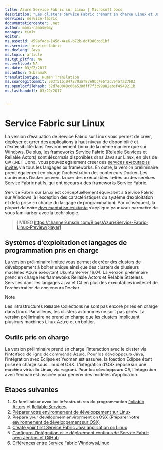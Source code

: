 ```yaml
---
title: Azure Service Fabric sur Linux | Microsoft Docs
description: "Les clusters Service Fabric prenant en charge Linux et Java, vous pouvez déployer et héberger des applications Service Fabric écrites en Java et C# sur Linux."
services: service-fabric
documentationcenter: .net
author: mani-ramaswamy
manager: timlt
editor: 
ms.assetid: 459afade-145d-4ee6-b72b-ddf380ccd1bf
ms.service: service-fabric
ms.devlang: Java
ms.topic: article
ms.tgt_pltfrm: NA
ms.workload: NA
ms.date: 03/02/2017
ms.author: SubramaR
translationtype: Human Translation
ms.sourcegitcommit: 503f5151047870aaf87e9bb7ebf2c7e4afa27b83
ms.openlocfilehash: 62d7e0088c66a538dff7f3b99882ebef4949211b
ms.lasthandoff: 03/29/2017


---
```

# <a name="service-fabric-on-linux"></a>Service Fabric sur Linux
La version d’évaluation de Service Fabric sur Linux vous permet de créer, déployer et gérer des applications à haut niveau de disponibilité et d’extensibilité dans l’environnement Linux de la même manière que sur Windows. De plus, les frameworks Service Fabric (Reliable Services et Reliable Actors) sont désormais disponibles dans Java sur Linux, en plus de C# (.NET Core).  Vous pouvez également créer des [services exécutables invités](service-fabric-deploy-existing-app.md) via tous les langages ou frameworks. En outre, la version préliminaire prend également en charge l’orchestration des conteneurs Docker. Les conteneurs Docker peuvent lancer des exécutables invités ou des services Service Fabric natifs, qui ont recours à des frameworks Service Fabric.

Service Fabric sur Linux est conceptuellement équivalent à Service Fabric sur Windows (à l’exception des caractéristiques du système d’exploitation et de la prise en charge du langage de programmation). Par conséquent, la plupart de notre [documentation existante](http://aka.ms/servicefabricdocs) s’applique pour vous permettre de vous familiariser avec la technologie.

> [!VIDEO https://channel9.msdn.com/Blogs/Azure/Service-Fabric-Linux-Preview/player]
>
>

## <a name="supported-operating-systems-and-programming-languages"></a>Systèmes d’exploitation et langages de programmation pris en charge
La version préliminaire limitée vous permet de créer des clusters de développement à boîtier unique ainsi que des clusters de plusieurs machines Azure exécutant Ubuntu Server 16.04. La version préliminaire prend en charge les frameworks Reliable Actors et Reliable Stateless Services dans les langages Java et C# en plus des exécutables invités et de l’orchestration de conteneurs Docker.  

> [!NOTE]
> Les infrastructures Reliable Collections ne sont pas encore prises en charge dans Linux. Par ailleurs, les clusters autonomes ne sont pas gérés. La version préliminaire ne prend en charge que les clusters impliquant plusieurs machines Linux Azure et un boîtier.
>
>


## <a name="supported-tooling"></a>Outils pris en charge
La version préliminaire prend en charge l’interaction avec le cluster via l’interface de ligne de commande Azure. Pour les développeurs Java, l’intégration avec Eclipse et Yeoman est assurée, la fonction Eclipse étant prise en charge sous Linux et OSX. L’intégration d’OSX repose sur une machine virtuelle Linux, via vagrant. Pour les développeurs C#, l’intégration avec Yeoman est assurée pour générer des modèles d’application.

## <a name="next-steps"></a>Étapes suivantes
1. Se familiariser avec les infrastructures de programmation [Reliable Actors](service-fabric-reliable-actors-introduction.md) et [Reliable Services](service-fabric-reliable-services-introduction.md).
2. [Préparer votre environnement de développement sur Linux](service-fabric-get-started-linux.md)
3. [Prepare your development environment on OSX (Préparer votre environnement de développement sur OSX)](service-fabric-get-started-mac.md)
4. [Create your first Service Fabric Java application on Linux](service-fabric-create-your-first-linux-application-with-java.md)
5. [Configurer l’intégration et le déploiement continus de Service Fabric avec Jenkins et GitHub](service-fabric-cicd-your-linux-java-application-with-jenkins.md)
6. [Différences entre Service Fabric Windows/Linux](service-fabric-linux-windows-differences.md)

